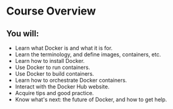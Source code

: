 <!SLIDE>
# Course Overview

## You will:

* Learn what Docker is and what it is for.
* Learn the terminology, and define images, containers, etc.
* Learn how to install Docker.
* Use Docker to run containers.
* Use Docker to build containers.
* Learn how to orchestrate Docker containers.
* Interact with the Docker Hub website.
* Acquire tips and good practice.
* Know what's next: the future of Docker, and how to get help.
